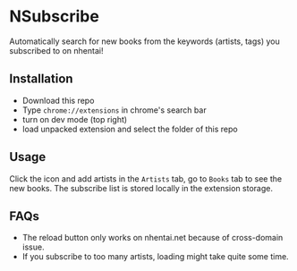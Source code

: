 # NSubscribe
Automatically search for new books from the keywords (artists, tags) you subscribed to on nhentai!

## Installation
- Download this repo 
- Type `chrome://extensions` in chrome's search bar
- turn on dev mode (top right) 
- load unpacked extension and select the folder of this repo

## Usage
Click the icon and add artists in the `Artists` tab, go to `Books` tab to see the new books.
The subscribe list is stored locally in the extension storage.

## FAQs
- The reload button only works on nhentai.net because of cross-domain issue.
- If you subscribe to too many artists, loading might take quite some time.
